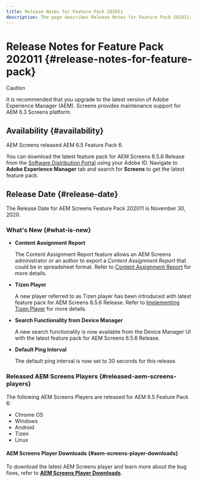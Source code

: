 ```yaml
---
title: Release Notes for Feature Pack 202011
description: The page describes Release Notes for Feature Pack 202011.
---
```


# Release Notes for Feature Pack 202011 {#release-notes-for-feature-pack}

>[!CAUTION]
>It is recommended that you upgrade to the latest version of Adobe Experience Manager (AEM). Screens provides maintenance support for AEM 6.3 Screens platform.

## Availability {#availability}

AEM Screens released AEM 6.5 Feature Pack 6.

You can download the latest feature pack for AEM Screens 6.5.6 Release from the [Software Distribution Portal](https://experience.adobe.com/#/downloads/content/software-distribution/en/aem.html) using your Adobe ID. Navigate to **Adobe Experience Manager** tab and search for **Screens** to get the latest feature pack.

## Release Date {#release-date}

The Release Date for AEM Screens Feature Pack 202011 is November 30, 2020.

### What's New {#what-is-new}

* **Content Assignment Report**

   The Content Assignment Report feature allows an AEM Screens administrator or an author to export a *Content Assignment Report* that could be in spreadsheet format.
   Refer to [Content Assignment Report](/help/user-guide/content-assignment-report.md) for more details.

 
* **Tizen Player**

   A new player referred to as Tizen player has been introduced with latest feature pack for AEM Screens 6.5.6 Release. 
   Refer to [Implementing Tizen Player](/help/user-guide/tizen-player.md) for more details.

* **Search Functionality from Device Manager**

   A new search functionality is now available from the Device Manager UI with the latest feature pack for AEM Screens 6.5.6 Release. 

* **Default Ping Interval**

   The default ping interval is now set to 30 seconds for this release.

### Released AEM Screens Players {#released-aem-screens-players}

The following AEM Screens Players are released for AEM 6.5 Feature Pack 6:

* Chrome OS
* Windows
* Android
* Tizen
* Linux

#### AEM Screens Player Downloads  {#aem-screens-player-downloads}

To download the latest AEM Screens player and learn more about the bug fixes, refer to **[AEM Screens Player Downloads](https://download.macromedia.com/screens/index.html)**.
